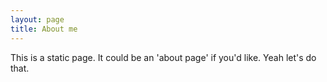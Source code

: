 ```yaml
---
layout: page
title: About me 
---
```


This is a static page. It could be an 'about page' if you'd like. Yeah let's do that.
